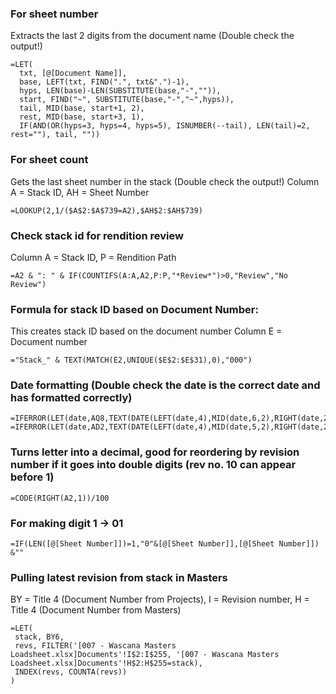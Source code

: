 ### For sheet number
Extracts the last 2 digits from the document name (Double check the output!)
```
=LET(
  txt, [@[Document Name]],
  base, LEFT(txt, FIND(".", txt&".")-1),
  hyps, LEN(base)-LEN(SUBSTITUTE(base,"-","")),
  start, FIND("~", SUBSTITUTE(base,"-","~",hyps)),
  tail, MID(base, start+1, 2),
  rest, MID(base, start+3, 1),
  IF(AND(OR(hyps=3, hyps=4, hyps=5), ISNUMBER(--tail), LEN(tail)=2, rest=""), tail, ""))
```  

### For sheet count
Gets the last sheet number in the stack (Double check the output!)
Column A = Stack ID, AH = Sheet Number
```
=LOOKUP(2,1/($A$2:$A$739=A2),$AH$2:$AH$739)
```

### Check stack id for rendition review
Column A = Stack ID, P = Rendition Path
```
=A2 & ": " & IF(COUNTIFS(A:A,A2,P:P,"*Review*")>0,"Review","No Review")
```

### Formula for stack ID based on Document Number:
This creates stack ID based on the document number
Column E = Document number
```
="Stack_" & TEXT(MATCH(E2,UNIQUE($E$2:$E$31),0),"000")
```

### Date formatting (Double check the date is the correct date and has formatted correctly)
```
=IFERROR(LET(date,AQ8,TEXT(DATE(LEFT(date,4),MID(date,6,2),RIGHT(date,2)),"dd/mm/yyyy")),"")
=IFERROR(LET(date,AD2,TEXT(DATE(LEFT(date,4),MID(date,5,2),RIGHT(date,2)),"dd/mm/yyyy")),"")
```

### Turns letter into a decimal, good for reordering by revision number if it goes into double digits (rev no. 10 can appear before 1)
```
=CODE(RIGHT(A2,1))/100
```

### For making digit 1 -> 01
```
=IF(LEN([@[Sheet Number]])=1,"0"&[@[Sheet Number]],[@[Sheet Number]]) &""
```

### Pulling latest revision from stack in Masters
BY = Title 4 (Document Number from Projects), I = Revision number, H = Title 4 (Document Number from Masters)
```
=LET(
 stack, BY6,
 revs, FILTER('[007 - Wascana Masters Loadsheet.xlsx]Documents'!I$2:I$255, '[007 - Wascana Masters Loadsheet.xlsx]Documents'!H$2:H$255=stack),
 INDEX(revs, COUNTA(revs))
)
```